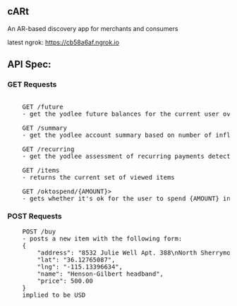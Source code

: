 cARt
--

An AR-based discovery app for merchants and consumers

latest ngrok: https://cb58a6af.ngrok.io

## API Spec:


### GET Requests

<pre>

    GET /future
    - get the yodlee future balances for the current user over the next month

    GET /summary
    - get the yodlee account summary based on number of infloaws and outflows

    GET /recurring
    - get the yodlee assessment of recurring payments detected in the account

    GET /items
    - returns the current set of viewed items

    GET /oktospend/{AMOUNT}>
    - gets whether it's ok for the user to spend {AMOUNT} in the next 30 days.
</pre>


### POST Requests

<pre>
    POST /buy
    - posts a new item with the following form:
    {
        "address": "8532 Julie Well Apt. 388\nNorth Sherrymouth, GU 30455", 
        "lat": "36.12765087", 
        "lng": "-115.13396634", 
        "name": "Henson-Gilbert headband", 
        "price": 500.00
    }
    implied to be USD
</pre>

  
   




